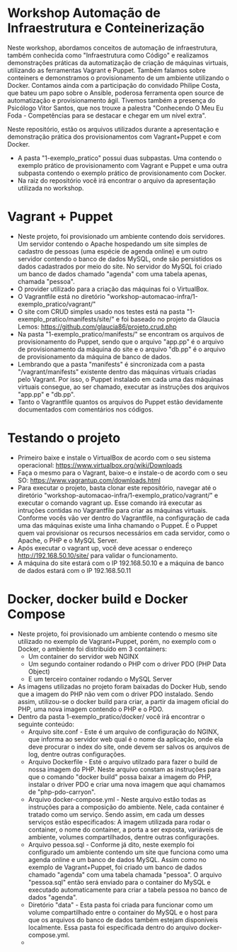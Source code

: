 # Workshop Automação de Infraestrutura e Conteinerização

Neste workshop, abordamos conceitos de automação de infraestrutura, também conhecida como "Infraestrutura como Código" e realizamos demonstrações práticas da automatização de criação de máquinas virtuais, utilizando as ferramentas Vagrant e Puppet. Também falamos sobre conteiners e demonstramos o provisionamento de um ambiente utilizando o Docker. 
Contamos ainda com a participação do convidado Philipe Costa, que bateu um papo sobre o Ansible, poderosa ferramenta open source de automatização e provisionamento ágil. 
Tivemos também a presença do Psicólogo Vitor Santos, que nos trouxe a palestra "Conhecendo O Meu Eu Foda - Competências para se destacar e chegar em um nível extra". 

Neste repositório, estão os arquivos utilizados durante a apresentação e demonstração prática dos provisionamentos com Vagrant+Puppet e com Docker.

- A pasta "1-exemplo_pratico" possui duas subpastas. Uma contendo o exemplo prático de provisionamento com Vagrant e Puppet e uma outra subpasta contendo o exemplo prático de provisionamento com Docker.
- Na raiz do repositório você irá encontrar o arquivo da apresentação utilizada no workshop.

# Vagrant + Puppet
- Neste projeto, foi provisionado um ambiente contendo dois servidores. Um servidor contendo o  Apache hospedando um site simples de cadastro de pessoas (uma espécie de agenda online) e um outro servidor contendo o banco de dados MySQL, onde são persistidos os dados cadastrados por meio do site. No servidor do MySQL foi criado um banco de dados chamado "agenda" com uma tabela apenas, chamada "pessoa".
- O provider utilizado para a criação das máquinas foi o VirtualBox.
- O Vagrantfile está no diretório "workshop-automacao-infra/1-exemplo_pratico/vagrant/"
- O site com CRUD simples usado nos testes está na pasta "1-exemplo_pratico/manifests/site/" e foi baseado no projeto da Glaucia Lemos: https://github.com/glaucia86/projeto.crud.php
- Na pasta "1-exemplo_pratico/manifests/" se encontram os arquivos de provisionamento do Puppet, sendo que o arquivo "app.pp" é o arquivo de provisionamento da máquina do site e o arquivo "db.pp" é o arquivo de provisionamento da máquina de banco de dados.
- Lembrando que a pasta "manifests" é sincronizada com a pasta "/vagrant/manifests" existente dentro das máquinas virtuais criadas pelo Vagrant. Por isso, o Puppet instalado em cada uma das máquinas virtuais consegue, ao ser chamado, executar as instruções dos arquivos "app.pp" e "db.pp".
- Tanto o Vagrantfile quantos os arquivos do Puppet estão devidamente documentados com comentários nos códigos.

# Testando o projeto
- Primeiro baixe e instale o VirtualBox de acordo com o seu sistema operacional: https://www.virtualbox.org/wiki/Downloads
- Faça o mesmo para o Vagrant, baixe-o e instale-o de acordo com o seu SO: https://www.vagrantup.com/downloads.html
- Para executar o projeto, basta clonar este repositório, navegar até o diretório "workshop-automacao-infra/1-exemplo_pratico/vagrant/" e executar o comando vagrant up. Esse comando irá executar as intruções contidas no Vagrantfile para criar as máquinas virtuais. Conforme vocês vão ver dentro do Vagrantfile, na configuração de cada uma das máquinas existe uma linha chamando o Puppet. É o Puppet quem vai provisionar os recursos necessários em cada servidor, como o Apache, o PHP e o MySQL Server.
- Após executar o vagrant up, você deve acessar o endereço http://192.168.50.10/site/ para validar o funcionamento.
- A máquina do site estará com o IP 192.168.50.10 e a máquina de banco de dados estará com o IP 192.168.50.11


# Docker, docker build e Docker Compose
- Neste projeto, foi provisionado um ambiente contendo o mesmo site utilizado no exemplo de Vagrant+Puppet, porém, no exemplo com o Docker, o ambiente foi distribuído em 3 containers:
  - Um container do servidor web NGINX
  - Um segundo container rodando o PHP com o driver PDO (PHP Data Object)
  - E um terceiro container rodando o MySQL Server
- As imagens utilizadas no projeto foram baixadas do Docker Hub, sendo que a imagem do PHP não vem com o driver PDO instalado. Sendo assim, utilizou-se o docker build para criar, a partir da imagem oficial do PHP, uma nova imagem contendo o PHP e o PDO.
- Dentro da pasta  1-exemplo_pratico/docker/ você irá encontrar o seguinte conteúdo:
  - Arquivo site.conf - Este é um arquivo de configuração do NGINX, que informa ao servidor web qual é o nome da aplicação, onde ela deve procurar o index do site, onde devem ser salvos os arquivos de log, dentre outras configurações.
  - Arquivo Dockerfile - Esté o arquivo utilzado para fazer o build de nossa imagem do PHP. Neste arquivo constam as instruções para que o comando "docker build" possa baixar a imagem do PHP, instalar o driver PDO e criar uma nova imagem que aqui chamamos de "php-pdo-carryon".
  - Arquivo docker-compose.yml - Neste arquivo estão todas as instruções para a composição do ambiente. Nele, cada container é tratado como um serviço. Sendo assim, em cada um desses serviços estão especificados: A imagem utilizada para rodar o container, o nome do container, a porta a ser exposta, variáveis de ambiente, volumes compartilhados, dentre outras configurações.
  - Arquivo pessoa.sql - Conforme já dito, neste exemplo foi configurado um ambiente contendo um site que funciona como uma agenda online e um banco de dados MySQL. Assim como no exemplo de Vagrant+Puppet, foi criado um banco de dados chamado "agenda" com uma tabela chamada "pessoa". O arquivo "pessoa.sql" então será enviado para o container do MySQL e executado automaticamente para criar a tabela pessoa no banco de dados "agenda".
  - Diretório "data" - Esta pasta foi criada para funcionar como um volume compartilhado entre o container do MySQL e o host para que os arquivos do banco de dados também estejam disponíveis localmente. Essa pasta foi especificada dentro do arquivo docker-compose.yml.
  - 


